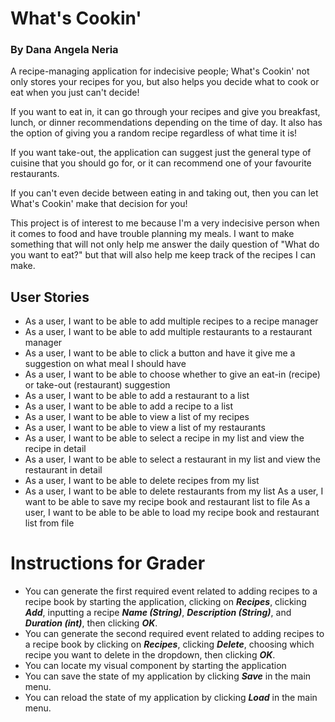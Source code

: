 # What's Cookin'

### By Dana Angela Neria

A recipe-managing application for indecisive people; What's Cookin' not only stores your recipes for you,
but also helps you decide what to cook or eat when you just can't decide! 

If you want to eat in,
it can go through your recipes and give you breakfast, lunch, or dinner recommendations depending on the time of day.
It also has the option of giving you a random recipe regardless of what time it is!

If you want take-out, the application can suggest just the general type of cuisine that you should go for,
or it can recommend one of your favourite restaurants.

If you can't even decide between eating in and taking out, 
then you can let What's Cookin' make that decision for you!

This project is of interest to me because I'm a very indecisive person when it comes to food and have
trouble planning my meals. I want to make something that will not only
help me answer the daily question of "What do you want to eat?" but that will also help
me keep track of the recipes I can make.


## User Stories

- As a user, I want to be able to add multiple recipes to a recipe manager
- As a user, I want to be able to add multiple restaurants to a restaurant manager
- As a user, I want to be able to click a button and have it give me a suggestion on
what meal I should have
- As a user, I want to be able to choose whether to give an eat-in (recipe) or take-out (restaurant) suggestion
- As a user, I want to be able to add a restaurant to a list
- As a user, I want to be able to add a recipe to a list
- As a user, I want to be able to view a list of my recipes
- As a user, I want to be able to view a list of my restaurants
- As a user, I want to be able to select a recipe in my list and view the recipe in detail
- As a user, I want to be able to select a restaurant in my list and view the restaurant in detail
- As a user, I want to be able to delete recipes from my list
- As a user, I want to be able to delete restaurants from my list
  As a user, I want to be able to save my recipe book and restaurant list to file
  As a user, I want to be able to be able to load my recipe book and restaurant list from file 

# Instructions for Grader

- You can generate the first required event related to adding recipes to a recipe book by starting the application, 
clicking on ***Recipes***, clicking ***Add***, inputting a recipe ***Name (String)***, ***Description (String)***, and 
***Duration (int)***, then clicking ***OK***.
- You can generate the second required event related to adding recipes to a recipe book by clicking on ***Recipes***, 
clicking ***Delete***, choosing which recipe you want to delete in the dropdown, then clicking ***OK***.
- You can locate my visual component by starting the application
- You can save the state of my application by clicking ***Save*** in the main menu.
- You can reload the state of my application by clicking ***Load*** in the main menu.